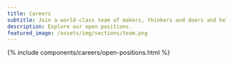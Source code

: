 ```yaml
---
title: Careers
subtitle: Join a world-class team of makers, thinkers and doers and help change the way people work with artificial intelligence forever.
description: Explore our open positions.
featured_image: /assets/img/sections/team.png
---
```


{% include components/careers/open-positions.html %}